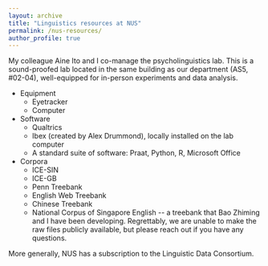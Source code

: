 ```yaml
---
layout: archive
title: "Linguistics resources at NUS"
permalink: /nus-resources/
author_profile: true
---
```

My colleague Aine Ito and I co-manage the psycholinguistics lab. This is a sound-proofed lab located in the same building as our department (AS5, #02-04), well-equipped for in-person experiments and data analysis.

+ Equipment
  + Eyetracker
  + Computer
+ Software
  + Qualtrics
  + Ibex (created by Alex Drummond), locally installed on the lab computer
  + A standard suite of software: Praat, Python, R, Microsoft Office
+ Corpora
  + ICE-SIN
  + ICE-GB
  + Penn Treebank
  + English Web Treebank
  + Chinese Treebank
  + National Corpus of Singapore English -- a treebank that Bao Zhiming and I have been developing. Regrettably, we are unable to make the raw files publicly available, but please reach out if you have any questions.

More generally, NUS has a subscription to the Linguistic Data Consortium.


